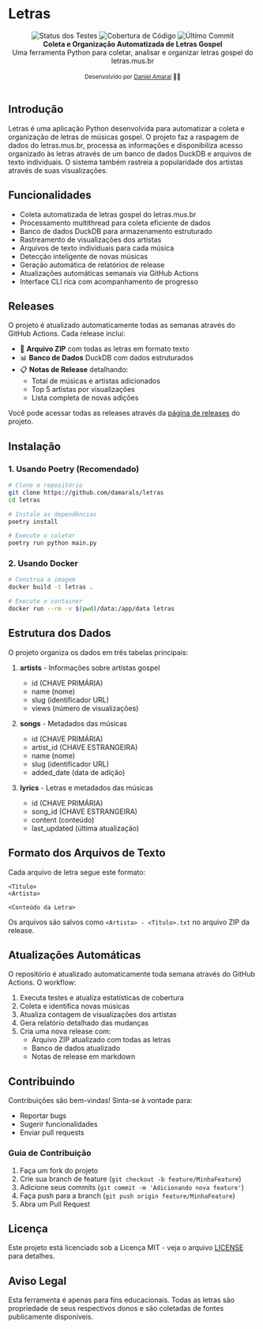 # Letras

<div align="center">
    <img src="https://img.shields.io/github/actions/workflow/status/damarals/letras/test.yml?label=testes" alt="Status dos Testes" />
    <img src="https://img.shields.io/codecov/c/github/damarals/letras" alt="Cobertura de Código" />
    <img src="https://img.shields.io/github/last-commit/damarals/letras" alt="Último Commit" />
</div>

<div align="center"><strong>Coleta e Organização Automatizada de Letras Gospel</strong></div>
<div align="center">Uma ferramenta Python para coletar, analisar e organizar letras gospel do letras.mus.br</div>

<br />
<div align="center">
  <sub>Desenvolvido por <a href="https://github.com/damarals">Daniel Amaral</a> 👨‍💻</sub>
</div>
<br />

## Introdução

Letras é uma aplicação Python desenvolvida para automatizar a coleta e organização de letras de músicas gospel. O projeto faz a raspagem de dados do letras.mus.br, processa as informações e disponibiliza acesso organizado às letras através de um banco de dados DuckDB e arquivos de texto individuais. O sistema também rastreia a popularidade dos artistas através de suas visualizações.

## Funcionalidades

- Coleta automatizada de letras gospel do letras.mus.br
- Processamento multithread para coleta eficiente de dados
- Banco de dados DuckDB para armazenamento estruturado
- Rastreamento de visualizações dos artistas
- Arquivos de texto individuais para cada música
- Detecção inteligente de novas músicas
- Geração automática de relatórios de release
- Atualizações automáticas semanais via GitHub Actions
- Interface CLI rica com acompanhamento de progresso

## Releases

O projeto é atualizado automaticamente todas as semanas através do GitHub Actions. Cada release inclui:

- 📝 **Arquivo ZIP** com todas as letras em formato texto
- 📊 **Banco de Dados** DuckDB com dados estruturados
- 📋 **Notas de Release** detalhando:
  - Total de músicas e artistas adicionados
  - Top 5 artistas por visualizações
  - Lista completa de novas adições

Você pode acessar todas as releases através da [página de releases](https://github.com/damarals/letras/releases) do projeto.

## Instalação

### 1. Usando Poetry (Recomendado)
```bash
# Clone o repositório
git clone https://github.com/damarals/letras
cd letras

# Instale as dependências
poetry install

# Execute o coletor
poetry run python main.py
```

### 2. Usando Docker
```bash
# Construa a imagem
docker build -t letras .

# Execute o container
docker run --rm -v $(pwd)/data:/app/data letras
```

## Estrutura dos Dados

O projeto organiza os dados em três tabelas principais:

1. **artists** - Informações sobre artistas gospel
   - id (CHAVE PRIMÁRIA)
   - name (nome)
   - slug (identificador URL)
   - views (número de visualizações)

2. **songs** - Metadados das músicas
   - id (CHAVE PRIMÁRIA)
   - artist_id (CHAVE ESTRANGEIRA)
   - name (nome)
   - slug (identificador URL)
   - added_date (data de adição)

3. **lyrics** - Letras e metadados das músicas
   - id (CHAVE PRIMÁRIA)
   - song_id (CHAVE ESTRANGEIRA)
   - content (conteúdo)
   - last_updated (última atualização)

## Formato dos Arquivos de Texto

Cada arquivo de letra segue este formato:
```
<Título>
<Artista>

<Conteúdo da Letra>
```

Os arquivos são salvos como `<Artista> - <Título>.txt` no arquivo ZIP da release.

## Atualizações Automáticas

O repositório é atualizado automaticamente toda semana através do GitHub Actions. O workflow:

1. Executa testes e atualiza estatísticas de cobertura
2. Coleta e identifica novas músicas
3. Atualiza contagem de visualizações dos artistas
4. Gera relatório detalhado das mudanças
5. Cria uma nova release com:
   - Arquivo ZIP atualizado com todas as letras
   - Banco de dados atualizado
   - Notas de release em markdown

## Contribuindo

Contribuições são bem-vindas! Sinta-se à vontade para:
- Reportar bugs
- Sugerir funcionalidades
- Enviar pull requests

### Guia de Contribuição

1. Faça um fork do projeto
2. Crie sua branch de feature (`git checkout -b feature/MinhaFeature`)
3. Adicione seus commits (`git commit -m 'Adicionando nova feature'`)
4. Faça push para a branch (`git push origin feature/MinhaFeature`)
5. Abra um Pull Request

## Licença

Este projeto está licenciado sob a Licença MIT - veja o arquivo [LICENSE](LICENSE) para detalhes.

## Aviso Legal

Esta ferramenta é apenas para fins educacionais. Todas as letras são propriedade de seus respectivos donos e são coletadas de fontes publicamente disponíveis.